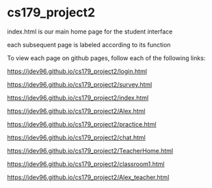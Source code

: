 # cs179_project2

index.html is our main home page for the student interface

each subsequent page is labeled according to its function

To view each page on github pages, follow each of the following links:

https://jdev96.github.io/cs179_project2/login.html

https://jdev96.github.io/cs179_project2/survey.html

https://jdev96.github.io/cs179_project2/index.html

https://jdev96.github.io/cs179_project2/Alex.html

https://jdev96.github.io/cs179_project2/practice.html

https://jdev96.github.io/cs179_project2/chat.html

https://jdev96.github.io/cs179_project2/TeacherHome.html

https://jdev96.github.io/cs179_project2/classroom1.html

https://jdev96.github.io/cs179_project2/Alex_teacher.html




